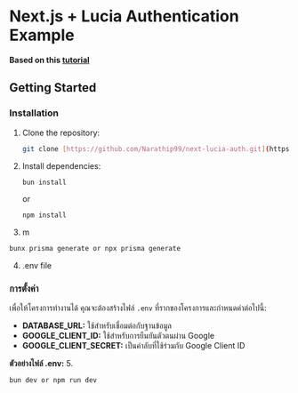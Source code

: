 # Next.js + Lucia Authentication Example

**Based on this [tutorial](https://www.youtube.com/watch?v=t-JJgTRf3Ms)** 

## Getting Started

### Installation
1. Clone the repository:
   ```bash
   git clone [https://github.com/Narathip99/next-lucia-auth.git](https://github.com/Narathip99/next-lucia-auth.git)
   ```   
2. Install dependencies:
   ```bash
   bun install
   ```
   or
   ```bash
   npm install
   ```
3. m
```bash
bunx prisma generate or npx prisma generate
```
4. .env file
### การตั้งค่า

เพื่อให้โครงการทำงานได้ คุณจะต้องสร้างไฟล์ `.env` ที่รากของโครงการและกำหนดค่าต่อไปนี้:

* **DATABASE_URL:** ใช้สำหรับเชื่อมต่อกับฐานข้อมูล
* **GOOGLE_CLIENT_ID:** ใช้สำหรับการยืนยันตัวตนผ่าน Google
* **GOOGLE_CLIENT_SECRET:** เป็นค่าลับที่ใช้ร่วมกับ Google Client ID

**ตัวอย่างไฟล์ .env:**
5. 
```bash
bun dev or npm run dev
```
